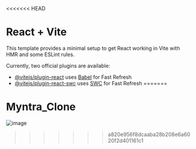 <<<<<<< HEAD
# React + Vite

This template provides a minimal setup to get React working in Vite with HMR and some ESLint rules.

Currently, two official plugins are available:

- [@vitejs/plugin-react](https://github.com/vitejs/vite-plugin-react/blob/main/packages/plugin-react/README.md) uses [Babel](https://babeljs.io/) for Fast Refresh
- [@vitejs/plugin-react-swc](https://github.com/vitejs/vite-plugin-react-swc) uses [SWC](https://swc.rs/) for Fast Refresh
=======
# Myntra_Clone
![image](https://github.com/abhishek3432/Myntra_Clone/assets/113165789/6c78ea52-f728-43cc-b164-ba9ffbb6cd6f)
>>>>>>> a820e956f8dcaaba28b208e6a6020f2d401161c1
